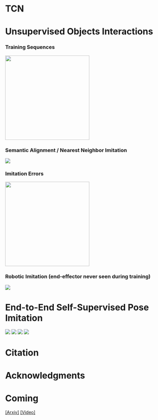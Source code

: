 # TCN

# Unsupervised Objects Interactions

### Training Sequences
<img src='figs/pouring_data.mov.gif' height='270'>

### Semantic Alignment / Nearest Neighbor Imitation
<img src='figs/pouring_human.mov.gif'>

### Imitation Errors
<img src='figs/pouring_failure.mov.gif' height='270'>

### Robotic Imitation (end-effector never seen during training)
<img src='figs/pouring_robot.mov.gif'>

# End-to-End Self-Supervised Pose Imitation

<img src='figs/pose_squat.mov.gif'>
<img src='pose_atomic.mov.gif'>
<img src='pose_failures.mov.gif'>
<img src='pose_jeff_long.mov.gif'>

# Citation

# Acknowledgments

# Coming
[[Arxiv]](https://arxiv.org) [[Video]](http://youtube.com)
